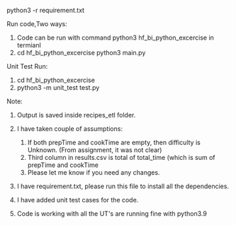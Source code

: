 python3 -r requirement.txt

Run code,Two ways:

1. Code can be run with command  python3 hf_bi_python_excercise in termianl
2.  cd hf_bi_python_excercise
    python3 main.py


Unit Test Run:
1. cd hf_bi_python_excercise
2. python3 -m unit_test test.py


Note:
1. Output is saved inside recipes_etl folder.
2. I have taken couple of assumptions:
   1.  If both prepTime and cookTime are empty, then difficulty is Unknown. (From assignment, it was not clear)
   2.  Third column in results.csv is total of total_time (which is sum of prepTime and cookTime
   3. Please let me know if you need any changes.

3. I have requirement.txt, please run this file to install all the dependencies.
4. I have added unit test cases for the code.
5. Code is working with all the UT's are running fine with python3.9



